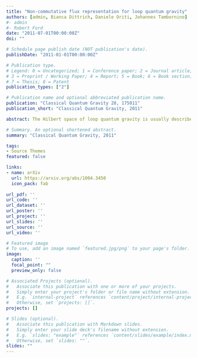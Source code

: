 ```yaml
---
title: "Non-commutative flux representation for loop quantum gravity"
authors: [admin, Bianca Dittrich, Daniele Oriti, Johannes Tambornino]
#- admin
#- Robert Ford
date: "2011-07-01T00:00:00Z"
doi: ""

# Schedule page publish date (NOT publication's date).
publishDate: "2011-01-01T00:00:00Z"

# Publication type.
# Legend: 0 = Uncategorized; 1 = Conference paper; 2 = Journal article;
# 3 = Preprint / Working Paper; 4 = Report; 5 = Book; 6 = Book section;
# 7 = Thesis; 8 = Patent
publication_types: ["2"]

# Publication name and optional abbreviated publication name.
publication: "Classical Quantum Gravity 28, 175011"
publication_short: "Classical Quantum Gravity, 2011"

abstract: The Hilbert space of loop quantum gravity is usually described in terms of cylindrical functionals of the gauge connection, the electric fluxes acting as non-commuting derivation operators. It has long been believed that this non-commutativity prevents a dual flux (or triad) representation of loop quantum gravity to exist. We show here, instead, that such a representation can be explicitly defined, by means of a non-commutative Fourier transform defined on the loop gravity state space. In this dual representation, flux operators act by *-multiplication and holonomy operators act by translation. We describe the gauge invariant dual states and discuss their geometrical meaning. Finally, we apply the construction to the simpler case of a U(1) gauge group and compare the resulting flux representation with the triad representation used in loop quantum cosmology.

# Summary. An optional shortened abstract.
summary: "Classical Quantum Gravity, 2011"

tags:
- Source Themes
featured: false

links:
- name: arXiv
  url: https://arxiv.org/abs/1004.3450
  icon_pack: fab
  
url_pdf: ''
url_code: ''
url_dataset: ''
url_poster: ''
url_project: ''
url_slides: ''
url_source: ''
url_video: ''

# Featured image
# To use, add an image named `featured.jpg/png` to your page's folder. 
image:
  caption: ''
  focal_point: ""
  preview_only: false

# Associated Projects (optional).
#   Associate this publication with one or more of your projects.
#   Simply enter your project's folder or file name without extension.
#   E.g. `internal-project` references `content/project/internal-project/index.md`.
#   Otherwise, set `projects: []`.
projects: []

# Slides (optional).
#   Associate this publication with Markdown slides.
#   Simply enter your slide deck's filename without extension.
#   E.g. `slides: "example"` references `content/slides/example/index.md`.
#   Otherwise, set `slides: ""`.
slides: ""
---
```

